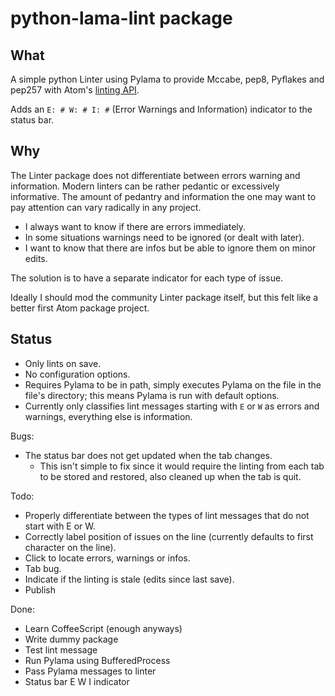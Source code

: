 # python-lama-lint package

## What

A simple python Linter using Pylama to provide Mccabe, pep8, Pyflakes and pep257 with Atom's [linting API](https://github.com/atom-community/linter).

Adds an `E: # W: # I: #` (Error Warnings and Information) indicator to the status bar.


## Why

The Linter package does not differentiate between errors warning and information.
Modern linters can be rather pedantic or excessively informative. The amount of pedantry and information the one may want to pay attention can vary radically in any project.

 * I always want to know if there are errors immediately.
 * In some situations warnings need to be ignored (or dealt with later).
 * I want to know that there are infos but be able to ignore them on minor edits.

The solution is to have a separate indicator for each type of issue.

Ideally I should mod the community Linter package itself, but this felt like a better first Atom package project.

## Status

 * Only lints on save.
 * No configuration options.
 * Requires Pylama to be in path, simply executes Pylama on the file in the file's directory; this means Pylama is run with default options.
 * Currently only classifies lint messages starting with `E` or `W` as errors and warnings, everything else is information.

Bugs:
 * The status bar does not get updated when the tab changes.
    * This isn't simple to fix since it would require the linting from each tab to be stored and restored, also cleaned up when the tab is quit.

Todo:
 * Properly differentiate between the types of lint messages that do not start with E or W.
 * Correctly label position of issues on the line (currently defaults to first character on the line).
 * Click to locate errors, warnings or infos.
 * Tab bug.
 * Indicate if the linting is stale (edits since last save).
 * Publish

Done:
 * Learn CoffeeScript (enough anyways)
 * Write dummy package
 * Test lint message
 * Run Pylama using BufferedProcess
 * Pass Pylama messages to linter
 * Status bar E W I indicator
